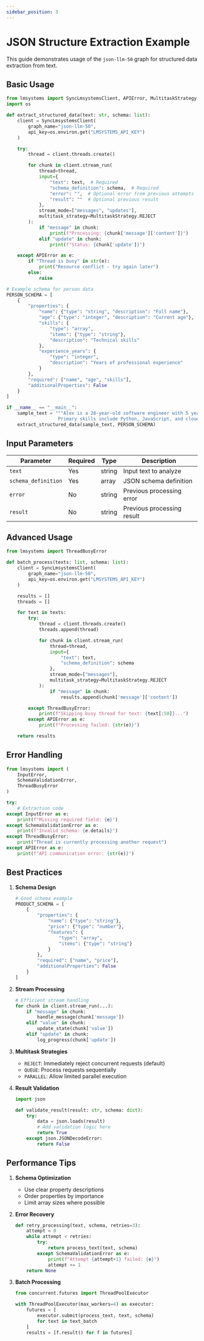 ```yaml
---
sidebar_position: 3
---
```


# JSON Structure Extraction Example

This guide demonstrates usage of the `json-llm-50` graph for structured data extraction from text.

## Basic Usage

```python
from lmsystems import SyncLmsystemsClient, APIError, MultitaskStrategy
import os

def extract_structured_data(text: str, schema: list):
    client = SyncLmsystemsClient(
        graph_name="json-llm-50",
        api_key=os.environ.get("LMSYSTEMS_API_KEY")
    )

    try:
        thread = client.threads.create()

        for chunk in client.stream_run(
            thread=thread,
            input={
                "text": text,  # Required
                "schema_definition": schema,  # Required
                "error": "",  # Optional error from previous attempts
                "result": ""  # Optional previous result
            },
            stream_mode=["messages", "updates"],
            multitask_strategy=MultitaskStrategy.REJECT
        ):
            if "message" in chunk:
                print(f"Processing: {chunk['message']['content']}")
            elif "update" in chunk:
                print(f"Status: {chunk['update']}")

    except APIError as e:
        if "Thread is busy" in str(e):
            print("Resource conflict - try again later")
        else:
            raise

# Example schema for person data
PERSON_SCHEMA = [
    {
        "properties": {
            "name": {"type": "string", "description": "Full name"},
            "age": {"type": "integer", "description": "Current age"},
            "skills": {
                "type": "array",
                "items": {"type": "string"},
                "description": "Technical skills"
            },
            "experience_years": {
                "type": "integer",
                "description": "Years of professional experience"
            }
        },
        "required": ["name", "age", "skills"],
        "additionalProperties": False
    }
]

if __name__ == "__main__":
    sample_text = """Alex is a 28-year-old software engineer with 5 years of experience.
                   Primary skills include Python, JavaScript, and cloud infrastructure."""
    extract_structured_data(sample_text, PERSON_SCHEMA)
```

## Input Parameters

| Parameter | Required | Type | Description |
|-----------|----------|------|-------------|
| `text` | Yes | string | Input text to analyze |
| `schema_definition` | Yes | array | JSON schema definition |
| `error` | No | string | Previous processing error |
| `result` | No | string | Previous processing result |

## Advanced Usage

```python
from lmsystems import ThreadBusyError

def batch_process(texts: list, schema: list):
    client = SyncLmsystemsClient(
        graph_name="json-llm-50",
        api_key=os.environ.get("LMSYSTEMS_API_KEY")
    )

    results = []
    threads = []

    for text in texts:
        try:
            thread = client.threads.create()
            threads.append(thread)

            for chunk in client.stream_run(
                thread=thread,
                input={
                    "text": text,
                    "schema_definition": schema
                },
                stream_mode=["messages"],
                multitask_strategy=MultitaskStrategy.REJECT
            ):
                if "message" in chunk:
                    results.append(chunk['message']['content'])

        except ThreadBusyError:
            print(f"Skipping busy thread for text: {text[:50]}...")
        except APIError as e:
            print(f"Processing failed: {str(e)}")

    return results
```

## Error Handling

```python
from lmsystems import (
    InputError,
    SchemaValidationError,
    ThreadBusyError
)

try:
    # Extraction code
except InputError as e:
    print(f"Missing required field: {e}")
except SchemaValidationError as e:
    print(f"Invalid schema: {e.details}")
except ThreadBusyError:
    print("Thread is currently processing another request")
except APIError as e:
    print(f"API communication error: {str(e)}")
```

## Best Practices

1. **Schema Design**
   ```python
   # Good schema example
   PRODUCT_SCHEMA = [
       {
           "properties": {
               "name": {"type": "string"},
               "price": {"type": "number"},
               "features": {
                   "type": "array",
                   "items": {"type": "string"}
               }
           },
           "required": ["name", "price"],
           "additionalProperties": False
       }
   ]
   ```

2. **Stream Processing**
   ```python
   # Efficient stream handling
   for chunk in client.stream_run(...):
       if "message" in chunk:
           handle_message(chunk['message'])
       elif "value" in chunk:
           update_state(chunk['value'])
       elif "update" in chunk:
           log_progress(chunk['update'])
   ```

3. **Multitask Strategies**
   - `REJECT`: Immediately reject concurrent requests (default)
   - `QUEUE`: Process requests sequentially
   - `PARALLEL`: Allow limited parallel execution

4. **Result Validation**
   ```python
   import json

   def validate_result(result: str, schema: dict):
       try:
           data = json.loads(result)
           # Add validation logic here
           return True
       except json.JSONDecodeError:
           return False
   ```

## Performance Tips

1. **Schema Optimization**
   - Use clear property descriptions
   - Order properties by importance
   - Limit array sizes where possible

2. **Error Recovery**
   ```python
   def retry_processing(text, schema, retries=3):
       attempt = 0
       while attempt < retries:
           try:
               return process_text(text, schema)
           except SchemaValidationError as e:
               print(f"Attempt {attempt+1} failed: {e}")
               attempt += 1
       return None
   ```

3. **Batch Processing**
   ```python
   from concurrent.futures import ThreadPoolExecutor

   with ThreadPoolExecutor(max_workers=4) as executor:
       futures = [
           executor.submit(process_text, text, schema)
           for text in text_batch
       ]
       results = [f.result() for f in futures]
   ```